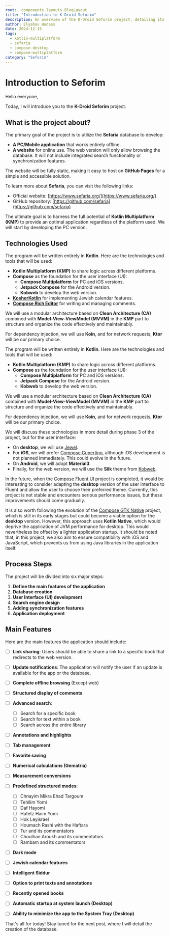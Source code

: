 ```yaml
---
root: .components.layouts.BlogLayout
title: "Introduction to K-Droid Seforim"
description: An overview of the K-Droid Seforim project, detailing its goals, technologies, features, and development process.
author: Elyahou Hadass
date: 2024-12-15
tags:
  - kotlin-multiplatform
  - sefaria
  - compose-desktop
  - compose-multiplatform
category: "Seforim"
---
```


# Introduction to Seforim

Hello everyone,

Today, I will introduce you to the **K-Droid Seforim** project.

## What is the project about?

The primary goal of the project is to utilize the **Sefaria** database to develop:

- **A PC/Mobile application** that works entirely offline.
- **A website** for online use. The web version will only allow browsing the database. It will not include integrated search functionality or synchronization features.

The website will be fully static, making it easy to host on **GitHub Pages** for a simple and accessible solution.

To learn more about **Sefaria**, you can visit the following links:

- Official website: [https://www.sefaria.org/](https://www.sefaria.org/)
- GitHub repository: [https://github.com/sefaria](https://github.com/sefaria)

The ultimate goal is to harness the full potential of **Kotlin Multiplatform (KMP)** to provide an optimal application regardless of the platform used. We will start by developing the PC version.

## Technologies Used

The program will be written entirely in **Kotlin**. Here are the technologies and tools that will be used:

- **Kotlin Multiplatform (KMP)** to share logic across different platforms.
- **Compose** as the foundation for the user interface (UI):
  - **Compose Multiplatform** for PC and iOS versions.
  - **Jetpack Compose** for the Android version.
  - **Kobweb** to develop the web version.
-  [**KosherKotlin**](https://github.com/Sternbach-Software/KosherKotlin) for implementing Jewish calendar features.
-  [**Compose Rich Editor**](https://github.com/MohamedRejeb/compose-rich-editor) for writing and managing comments.

We will use a modular architecture based on **Clean Architecture (CA)** combined with **Model-View-ViewModel (MVVM)** in the **KMP** part to structure and organize the code effectively and maintainably.

For dependency injection, we will use **Koin**, and for network requests, **Ktor** will be our primary choice.

The program will be written entirely in **Kotlin**. Here are the technologies and tools that will be used:

- **Kotlin Multiplatform (KMP)** to share logic across different platforms.
- **Compose** as the foundation for the user interface (UI):
  - **Compose Multiplatform** for PC and iOS versions.
  - **Jetpack Compose** for the Android version.
  - **Kobweb** to develop the web version.

We will use a modular architecture based on **Clean Architecture (CA)** combined with **Model-View-ViewModel (MVVM)** in the **KMP** part to structure and organize the code effectively and maintainably.

For dependency injection, we will use **Koin**, and for network requests, **Ktor** will be our primary choice.

We will discuss these technologies in more detail during phase 3 of the project, but for the user interface:

- On **desktop**, we will use [Jewel](https://github.com/JetBrains/jewel).
- For **iOS**, we will prefer [Compose Cupertino](https://github.com/schott12521/compose-cupertino), although iOS development is not planned immediately. This could evolve in the future.
- On **Android**, we will adopt **Material3**.
- Finally, for the web version, we will use the **Silk** theme from [Kobweb](https://github.com/varabyte/kobweb/).

In the future, when the [Compose Fluent UI](https://github.com/Konyaco/compose-fluent-ui/) project is completed, it would be interesting to consider adapting the **desktop** version of the user interface to Fluent and allow the user to choose their preferred theme. Currently, this project is not stable and encounters serious performance issues, but these improvements should come gradually.

It is also worth following the evolution of the [Compose GTK Native](https://gitlab.com/opensavvy/ui/compose-gtk-native) project, which is still in its early stages but could become a viable option for the **desktop** version. However, this approach uses **Kotlin Native**, which would deprive the application of JVM performance for desktop. This would nevertheless be offset by a lighter application startup. It should be noted that, in this project, we also aim to ensure compatibility with iOS and JavaScript, which prevents us from using Java libraries in the application itself.

## Process Steps

The project will be divided into six major steps:

1. **Define the main features of the application**
2. **Database creation**
3. **User Interface (UI) development**
4. **Search engine design**
5. **Adding synchronization features**
6. **Application deployment**

## Main Features

Here are the main features the application should include:

- [ ] **Link sharing**: Users should be able to share a link to a specific book that redirects to the web version.

- [ ] **Update notifications**: The application will notify the user if an update is available for the app or the database.

- [ ] **Complete offline browsing** (Except web)
- [ ] **Structured display of comments**
- [ ] **Advanced search**:
  - [ ] Search for a specific book
  - [ ] Search for text within a book
  - [ ] Search across the entire library
- [ ] **Annotations and highlights**
- [ ] **Tab management**
- [ ] **Favorite saving**
- [ ] **Numerical calculations (Gematria)**
- [ ] **Measurement conversions**
- [ ] **Predefined structured modes**:
  - [ ] Chnayim Mikra Ehad Targoum
  - [ ] Tehilim Yomi
  - [ ] Daf Hayomi
  - [ ] Hafetz Haim Yomi
  - [ ] Hok Leyisrael
  - [ ] Houmach Rashi with the Haftara
  - [ ] Tur and its commentators
  - [ ] Choulhan Aroukh and its commentators
  - [ ] Rambam and its commentators
- [ ] **Dark mode**
- [ ] **Jewish calendar features**
- [ ] **Intelligent Siddur**
- [ ] **Option to print texts and annotations**
- [ ] **Recently opened books**
- [ ] **Automatic startup at system launch (Desktop)**
- [ ] **Ability to minimize the app to the System Tray (Desktop)**

That's all for today! Stay tuned for the next post, where I will detail the creation of the database.

